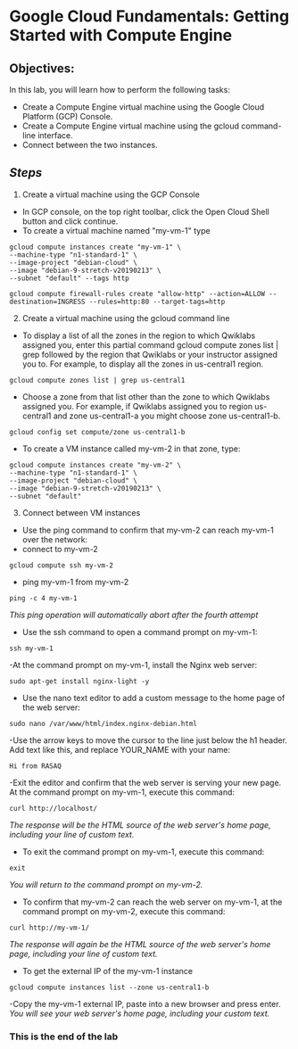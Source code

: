 # Google Cloud Fundamentals: Getting Started with Compute Engine
## Objectives:
In this lab, you will learn how to perform the following tasks:
  - Create a Compute Engine virtual machine using the Google Cloud Platform (GCP) Console.
  - Create a Compute Engine virtual machine using the gcloud command-line interface.
  - Connect between the two instances.
## *Steps*

1. Create a virtual machine using the GCP Console
 - In GCP console, on the top right toolbar, click the Open Cloud Shell button and click continue.
 - To create a virtual machine named "my-vm-1" type

```
gcloud compute instances create "my-vm-1" \ 
--machine-type "n1-standard-1" \
--image-project "debian-cloud" \
--image "debian-9-stretch-v20190213" \
--subnet "default" --tags http
```
```
gcloud compute firewall-rules create "allow-http" --action=ALLOW --destination=INGRESS --rules=http:80 --target-tags=http
```
2. Create a virtual machine using the gcloud command line 
  - To display a list of all the zones in the region to which Qwiklabs assigned you, enter this partial command gcloud compute zones list | grep followed by the region that Qwiklabs or your instructor assigned you to.
For example, to display all the zones in us-central1 region.
```
gcloud compute zones list | grep us-central1
``` 
 - Choose a zone from that list other than the zone to which Qwiklabs assigned you. For example, if Qwiklabs assigned you to region us-central1 and zone us-central1-a you might choose zone us-central1-b.
```
gcloud config set compute/zone us-central1-b
```
 - To create a VM instance called my-vm-2 in that zone, type: 

```
gcloud compute instances create "my-vm-2" \
--machine-type "n1-standard-1" \
--image-project "debian-cloud" \
--image "debian-9-stretch-v20190213" \
--subnet "default"
```

3. Connect between VM instances
 - Use the ping command to confirm that my-vm-2 can reach my-vm-1 over the network:
 - connect to my-vm-2 
```
gcloud compute ssh my-vm-2
```
 - ping my-vm-1 from my-vm-2 
```
ping -c 4 my-vm-1
```
  *This ping operation will automatically abort after the fourth attempt*

 - Use the ssh command to open a command prompt on my-vm-1:
```
ssh my-vm-1
```
 -At the command prompt on my-vm-1, install the Nginx web server:
```
sudo apt-get install nginx-light -y
```
 - Use the nano text editor to add a custom message to the home page of the web server:
```
sudo nano /var/www/html/index.nginx-debian.html
```
 -Use the arrow keys to move the cursor to the line just below the h1 header. Add text like this, and replace YOUR_NAME with your name:
```
Hi from RASAQ
```
 -Exit the editor and confirm that the web server is serving your new page. At the command prompt on my-vm-1, execute this command:
```
curl http://localhost/
```
  *The response will be the HTML source of the web server's home page, including your line of custom text.*
 - To exit the command prompt on my-vm-1, execute this command:
```
exit
```
 *You will return to the command prompt on my-vm-2.*
 - To confirm that my-vm-2 can reach the web server on my-vm-1, at the command prompt on my-vm-2, execute this command:
```
curl http://my-vm-1/
```
 *The response will again be the HTML source of the web server's home page, including your line of custom text.*
 - To get the external IP of the my-vm-1 instance
```
gcloud compute instances list --zone us-central1-b
```
 -Copy the my-vm-1 external IP, paste into a new browser and press enter.
  *You will see your web server's home page, including your custom text.* 

### This is the end of the lab
